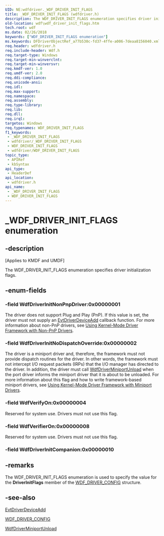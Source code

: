 ```yaml
---
UID: NE:wdfdriver._WDF_DRIVER_INIT_FLAGS
title: _WDF_DRIVER_INIT_FLAGS (wdfdriver.h)
description: The WDF_DRIVER_INIT_FLAGS enumeration specifies driver initialization flags.
old-location: wdf\wdf_driver_init_flags.htm
tech.root: wdf
ms.date: 02/26/2018
keywords: ["WDF_DRIVER_INIT_FLAGS enumeration"]
ms.keywords: DFDriverObjectRef_a77b530c-fd37-4ffe-a006-7deaa8156040.xml, WDF_DRIVER_INIT_FLAGS, WDF_DRIVER_INIT_FLAGS enumeration, WdfDriverInitNoDispatchOverride, WdfDriverInitNonPnpDriver, WdfVerifierOn, WdfVerifyOn, _WDF_DRIVER_INIT_FLAGS, kmdf.wdf_driver_init_flags, wdf.wdf_driver_init_flags, wdfdriver/WDF_DRIVER_INIT_FLAGS, wdfdriver/WdfDriverInitNoDispatchOverride, wdfdriver/WdfDriverInitNonPnpDriver, wdfdriver/WdfVerifierOn, wdfdriver/WdfVerifyOn
req.header: wdfdriver.h
req.include-header: Wdf.h
req.target-type: Windows
req.target-min-winverclnt: 
req.target-min-winversvr: 
req.kmdf-ver: 1.0
req.umdf-ver: 2.0
req.ddi-compliance: 
req.unicode-ansi: 
req.idl: 
req.max-support: 
req.namespace: 
req.assembly: 
req.type-library: 
req.lib: 
req.dll: 
req.irql: 
targetos: Windows
req.typenames: WDF_DRIVER_INIT_FLAGS
f1_keywords:
 - _WDF_DRIVER_INIT_FLAGS
 - wdfdriver/_WDF_DRIVER_INIT_FLAGS
 - WDF_DRIVER_INIT_FLAGS
 - wdfdriver/WDF_DRIVER_INIT_FLAGS
topic_type:
 - APIRef
 - kbSyntax
api_type:
 - HeaderDef
api_location:
 - wdfdriver.h
api_name:
 - _WDF_DRIVER_INIT_FLAGS
 - WDF_DRIVER_INIT_FLAGS
---
```


# _WDF_DRIVER_INIT_FLAGS enumeration


## -description

<p class="CCE_Message">[Applies to KMDF and UMDF]</p>

The WDF_DRIVER_INIT_FLAGS enumeration specifies driver initialization flags.

## -enum-fields

### -field WdfDriverInitNonPnpDriver:0x00000001

The driver does not support Plug and Play (PnP). If this value is set, the driver must not supply an <a href="/windows-hardware/drivers/ddi/wdfdriver/nc-wdfdriver-evt_wdf_driver_device_add">EvtDriverDeviceAdd</a> callback function. For more information about non-PnP drivers, see <a href="/windows-hardware/drivers/wdf/using-kernel-mode-driver-framework-with-non-pnp-drivers">Using Kernel-Mode Driver Framework with Non-PnP Drivers</a>.

### -field WdfDriverInitNoDispatchOverride:0x00000002

The driver is a miniport driver and, therefore, the framework must not provide dispatch routines for the driver. In other words, the framework must not intercept I/O request packets (IRPs) that the I/O manager has directed to the driver. In addition, the driver must call <a href="/windows-hardware/drivers/ddi/wdfminiport/nf-wdfminiport-wdfdriverminiportunload">WdfDriverMiniportUnload</a> when the port driver informs the miniport driver that it is about to be unloaded. For more information about this flag and how to write framework-based miniport drivers, see <a href="/windows-hardware/drivers/wdf/creating-kmdf-miniport-drivers">Using Kernel-Mode Driver Framework with Miniport Drivers</a>.

### -field WdfVerifyOn:0x00000004

Reserved for system use. Drivers must not use this flag.

### -field WdfVerifierOn:0x00000008

Reserved for system use. Drivers must not use this flag.

### -field WdfDriverInitCompanion:0x00000010

## -remarks

The WDF_DRIVER_INIT_FLAGS enumeration is used to specify the value for the <b>DriverInitFlags</b> member of the <a href="/windows-hardware/drivers/ddi/wdfdriver/ns-wdfdriver-_wdf_driver_config">WDF_DRIVER_CONFIG</a> structure.

## -see-also

<a href="/windows-hardware/drivers/ddi/wdfdriver/nc-wdfdriver-evt_wdf_driver_device_add">EvtDriverDeviceAdd</a>



<a href="/windows-hardware/drivers/ddi/wdfdriver/ns-wdfdriver-_wdf_driver_config">WDF_DRIVER_CONFIG</a>



<a href="/windows-hardware/drivers/ddi/wdfminiport/nf-wdfminiport-wdfdriverminiportunload">WdfDriverMiniportUnload</a>


